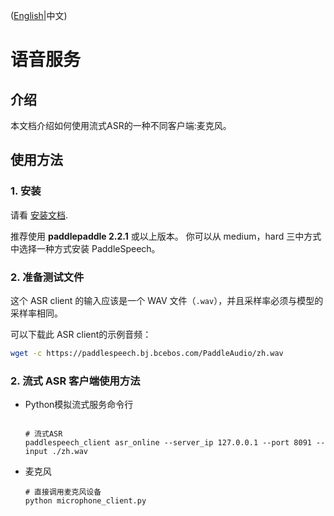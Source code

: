 ([English](README.md)|中文)

# 语音服务

## 介绍
本文档介绍如何使用流式ASR的一种不同客户端:麦克风。 


## 使用方法
### 1. 安装
请看 [安装文档](https://github.com/PaddlePaddle/PaddleSpeech/blob/develop/docs/source/install.md).

推荐使用 **paddlepaddle 2.2.1** 或以上版本。
你可以从 medium，hard 三中方式中选择一种方式安装 PaddleSpeech。


### 2. 准备测试文件

这个 ASR client 的输入应该是一个 WAV 文件（`.wav`），并且采样率必须与模型的采样率相同。

可以下载此 ASR client的示例音频：
```bash
wget -c https://paddlespeech.bj.bcebos.com/PaddleAudio/zh.wav
```

### 2. 流式 ASR 客户端使用方法

- Python模拟流式服务命令行
   ```

   # 流式ASR
   paddlespeech_client asr_online --server_ip 127.0.0.1 --port 8091 --input ./zh.wav

   ```


- 麦克风
   ```
   # 直接调用麦克风设备
   python microphone_client.py

   ```
